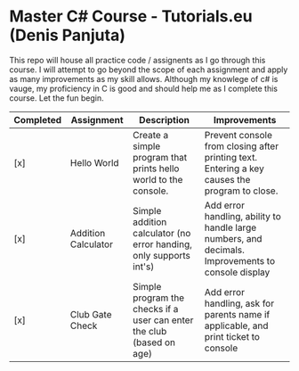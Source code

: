 # Master C# Course - Tutorials.eu (Denis Panjuta)

This repo will house all practice code / assignents as I go through this course.
I will attempt to go beyond the scope of each assignment and apply as many improvements as my skill allows.
Although my knowlege of c# is vauge, my proficiency in C is good and should help me as I complete this course. Let the fun begin.

| Completed | Assignment          | Description                                                           | Improvements                                                                                       |
|-----------|---------------------|-----------------------------------------------------------------------|----------------------------------------------------------------------------------------------------|
| [x]       | Hello World         | Create a simple program that prints hello world to the console.       | Prevent console from closing after printing text. Entering a key causes the program to close.      |
| [x]       | Addition Calculator | Simple addition calculator (no error handing, only supports int's)    | Add error handling, ability to handle large numbers, and decimals. Improvements to console display |
| [x]       | Club Gate Check     | Simple program the checks if a user can enter the club (based on age) | Add error handling, ask for parents name if applicable, and print ticket to console                |
